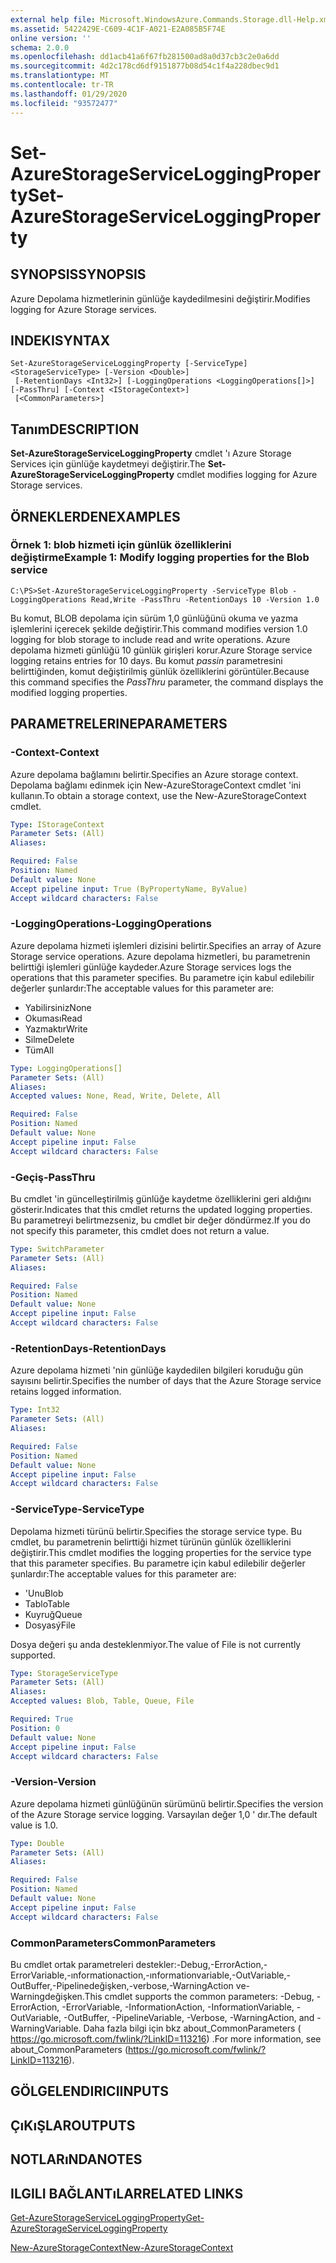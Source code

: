 ```yaml
---
external help file: Microsoft.WindowsAzure.Commands.Storage.dll-Help.xml
ms.assetid: 5422429E-C609-4C1F-A021-E2A085B5F74E
online version: ''
schema: 2.0.0
ms.openlocfilehash: dd1acb41a6f67fb281500ad8a0d37cb3c2e0a6dd
ms.sourcegitcommit: 4d2c178cd6df9151877b08d54c1f4a228dbec9d1
ms.translationtype: MT
ms.contentlocale: tr-TR
ms.lasthandoff: 01/29/2020
ms.locfileid: "93572477"
---
```

# <span data-ttu-id="5e9a7-101">Set-AzureStorageServiceLoggingProperty</span><span class="sxs-lookup"><span data-stu-id="5e9a7-101">Set-AzureStorageServiceLoggingProperty</span></span>

## <span data-ttu-id="5e9a7-102">SYNOPSIS</span><span class="sxs-lookup"><span data-stu-id="5e9a7-102">SYNOPSIS</span></span>
<span data-ttu-id="5e9a7-103">Azure Depolama hizmetlerinin günlüğe kaydedilmesini değiştirir.</span><span class="sxs-lookup"><span data-stu-id="5e9a7-103">Modifies logging for Azure Storage services.</span></span>

## <span data-ttu-id="5e9a7-104">INDEKI</span><span class="sxs-lookup"><span data-stu-id="5e9a7-104">SYNTAX</span></span>

```
Set-AzureStorageServiceLoggingProperty [-ServiceType] <StorageServiceType> [-Version <Double>]
 [-RetentionDays <Int32>] [-LoggingOperations <LoggingOperations[]>] [-PassThru] [-Context <IStorageContext>]
 [<CommonParameters>]
```

## <span data-ttu-id="5e9a7-105">Tanım</span><span class="sxs-lookup"><span data-stu-id="5e9a7-105">DESCRIPTION</span></span>
<span data-ttu-id="5e9a7-106">**Set-AzureStorageServiceLoggingProperty** cmdlet 'ı Azure Storage Services için günlüğe kaydetmeyi değiştirir.</span><span class="sxs-lookup"><span data-stu-id="5e9a7-106">The **Set-AzureStorageServiceLoggingProperty** cmdlet modifies logging for Azure Storage services.</span></span>

## <span data-ttu-id="5e9a7-107">ÖRNEKLERDEN</span><span class="sxs-lookup"><span data-stu-id="5e9a7-107">EXAMPLES</span></span>

### <span data-ttu-id="5e9a7-108">Örnek 1: blob hizmeti için günlük özelliklerini değiştirme</span><span class="sxs-lookup"><span data-stu-id="5e9a7-108">Example 1: Modify logging properties for the Blob service</span></span>
```
C:\PS>Set-AzureStorageServiceLoggingProperty -ServiceType Blob -LoggingOperations Read,Write -PassThru -RetentionDays 10 -Version 1.0
```

<span data-ttu-id="5e9a7-109">Bu komut, BLOB depolama için sürüm 1,0 günlüğünü okuma ve yazma işlemlerini içerecek şekilde değiştirir.</span><span class="sxs-lookup"><span data-stu-id="5e9a7-109">This command modifies version 1.0 logging for blob storage to include read and write operations.</span></span>
<span data-ttu-id="5e9a7-110">Azure depolama hizmeti günlüğü 10 günlük girişleri korur.</span><span class="sxs-lookup"><span data-stu-id="5e9a7-110">Azure Storage service logging retains entries for 10 days.</span></span>
<span data-ttu-id="5e9a7-111">Bu komut *passin* parametresini belirttiğinden, komut değiştirilmiş günlük özelliklerini görüntüler.</span><span class="sxs-lookup"><span data-stu-id="5e9a7-111">Because this command specifies the *PassThru* parameter, the command displays the modified logging properties.</span></span>

## <span data-ttu-id="5e9a7-112">PARAMETRELERINE</span><span class="sxs-lookup"><span data-stu-id="5e9a7-112">PARAMETERS</span></span>

### <span data-ttu-id="5e9a7-113">-Context</span><span class="sxs-lookup"><span data-stu-id="5e9a7-113">-Context</span></span>
<span data-ttu-id="5e9a7-114">Azure depolama bağlamını belirtir.</span><span class="sxs-lookup"><span data-stu-id="5e9a7-114">Specifies an Azure storage context.</span></span>
<span data-ttu-id="5e9a7-115">Depolama bağlamı edinmek için New-AzureStorageContext cmdlet 'ini kullanın.</span><span class="sxs-lookup"><span data-stu-id="5e9a7-115">To obtain a storage context, use the New-AzureStorageContext cmdlet.</span></span>

```yaml
Type: IStorageContext
Parameter Sets: (All)
Aliases: 

Required: False
Position: Named
Default value: None
Accept pipeline input: True (ByPropertyName, ByValue)
Accept wildcard characters: False
```

### <span data-ttu-id="5e9a7-116">-LoggingOperations</span><span class="sxs-lookup"><span data-stu-id="5e9a7-116">-LoggingOperations</span></span>
<span data-ttu-id="5e9a7-117">Azure depolama hizmeti işlemleri dizisini belirtir.</span><span class="sxs-lookup"><span data-stu-id="5e9a7-117">Specifies an array of Azure Storage service operations.</span></span>
<span data-ttu-id="5e9a7-118">Azure depolama hizmetleri, bu parametrenin belirttiği işlemleri günlüğe kaydeder.</span><span class="sxs-lookup"><span data-stu-id="5e9a7-118">Azure Storage services logs the operations that this parameter specifies.</span></span>
<span data-ttu-id="5e9a7-119">Bu parametre için kabul edilebilir değerler şunlardır:</span><span class="sxs-lookup"><span data-stu-id="5e9a7-119">The acceptable values for this parameter are:</span></span>

- <span data-ttu-id="5e9a7-120">Yabilirsiniz</span><span class="sxs-lookup"><span data-stu-id="5e9a7-120">None</span></span>
- <span data-ttu-id="5e9a7-121">Okuması</span><span class="sxs-lookup"><span data-stu-id="5e9a7-121">Read</span></span>
- <span data-ttu-id="5e9a7-122">Yazmaktır</span><span class="sxs-lookup"><span data-stu-id="5e9a7-122">Write</span></span>
- <span data-ttu-id="5e9a7-123">Silme</span><span class="sxs-lookup"><span data-stu-id="5e9a7-123">Delete</span></span>
- <span data-ttu-id="5e9a7-124">Tüm</span><span class="sxs-lookup"><span data-stu-id="5e9a7-124">All</span></span>

```yaml
Type: LoggingOperations[]
Parameter Sets: (All)
Aliases: 
Accepted values: None, Read, Write, Delete, All

Required: False
Position: Named
Default value: None
Accept pipeline input: False
Accept wildcard characters: False
```

### <span data-ttu-id="5e9a7-125">-Geçiş</span><span class="sxs-lookup"><span data-stu-id="5e9a7-125">-PassThru</span></span>
<span data-ttu-id="5e9a7-126">Bu cmdlet 'in güncelleştirilmiş günlüğe kaydetme özelliklerini geri aldığını gösterir.</span><span class="sxs-lookup"><span data-stu-id="5e9a7-126">Indicates that this cmdlet returns the updated logging properties.</span></span>
<span data-ttu-id="5e9a7-127">Bu parametreyi belirtmezseniz, bu cmdlet bir değer döndürmez.</span><span class="sxs-lookup"><span data-stu-id="5e9a7-127">If you do not specify this parameter, this cmdlet does not return a value.</span></span>

```yaml
Type: SwitchParameter
Parameter Sets: (All)
Aliases: 

Required: False
Position: Named
Default value: None
Accept pipeline input: False
Accept wildcard characters: False
```

### <span data-ttu-id="5e9a7-128">-RetentionDays</span><span class="sxs-lookup"><span data-stu-id="5e9a7-128">-RetentionDays</span></span>
<span data-ttu-id="5e9a7-129">Azure depolama hizmeti 'nin günlüğe kaydedilen bilgileri koruduğu gün sayısını belirtir.</span><span class="sxs-lookup"><span data-stu-id="5e9a7-129">Specifies the number of days that the Azure Storage service retains logged information.</span></span>

```yaml
Type: Int32
Parameter Sets: (All)
Aliases: 

Required: False
Position: Named
Default value: None
Accept pipeline input: False
Accept wildcard characters: False
```

### <span data-ttu-id="5e9a7-130">-ServiceType</span><span class="sxs-lookup"><span data-stu-id="5e9a7-130">-ServiceType</span></span>
<span data-ttu-id="5e9a7-131">Depolama hizmeti türünü belirtir.</span><span class="sxs-lookup"><span data-stu-id="5e9a7-131">Specifies the storage service type.</span></span>
<span data-ttu-id="5e9a7-132">Bu cmdlet, bu parametrenin belirttiği hizmet türünün günlük özelliklerini değiştirir.</span><span class="sxs-lookup"><span data-stu-id="5e9a7-132">This cmdlet modifies the logging properties for the service type that this parameter specifies.</span></span>
<span data-ttu-id="5e9a7-133">Bu parametre için kabul edilebilir değerler şunlardır:</span><span class="sxs-lookup"><span data-stu-id="5e9a7-133">The acceptable values for this parameter are:</span></span>

- <span data-ttu-id="5e9a7-134">'Unu</span><span class="sxs-lookup"><span data-stu-id="5e9a7-134">Blob</span></span> 
- <span data-ttu-id="5e9a7-135">Tablo</span><span class="sxs-lookup"><span data-stu-id="5e9a7-135">Table</span></span>
- <span data-ttu-id="5e9a7-136">Kuyruğ</span><span class="sxs-lookup"><span data-stu-id="5e9a7-136">Queue</span></span>
- <span data-ttu-id="5e9a7-137">Dosyasý</span><span class="sxs-lookup"><span data-stu-id="5e9a7-137">File</span></span>

<span data-ttu-id="5e9a7-138">Dosya değeri şu anda desteklenmiyor.</span><span class="sxs-lookup"><span data-stu-id="5e9a7-138">The value of File is not currently supported.</span></span>

```yaml
Type: StorageServiceType
Parameter Sets: (All)
Aliases: 
Accepted values: Blob, Table, Queue, File

Required: True
Position: 0
Default value: None
Accept pipeline input: False
Accept wildcard characters: False
```

### <span data-ttu-id="5e9a7-139">-Version</span><span class="sxs-lookup"><span data-stu-id="5e9a7-139">-Version</span></span>
<span data-ttu-id="5e9a7-140">Azure depolama hizmeti günlüğünün sürümünü belirtir.</span><span class="sxs-lookup"><span data-stu-id="5e9a7-140">Specifies the version of the Azure Storage service logging.</span></span>
<span data-ttu-id="5e9a7-141">Varsayılan değer 1,0 ' dır.</span><span class="sxs-lookup"><span data-stu-id="5e9a7-141">The default value is 1.0.</span></span>

```yaml
Type: Double
Parameter Sets: (All)
Aliases: 

Required: False
Position: Named
Default value: None
Accept pipeline input: False
Accept wildcard characters: False
```

### <span data-ttu-id="5e9a7-142">CommonParameters</span><span class="sxs-lookup"><span data-stu-id="5e9a7-142">CommonParameters</span></span>
<span data-ttu-id="5e9a7-143">Bu cmdlet ortak parametreleri destekler:-Debug,-ErrorAction,-ErrorVariable,-ınformationaction,-ınformationvariable,-OutVariable,-OutBuffer,-Pipelinedeğişken,-verbose,-WarningAction ve-Warningdeğişken.</span><span class="sxs-lookup"><span data-stu-id="5e9a7-143">This cmdlet supports the common parameters: -Debug, -ErrorAction, -ErrorVariable, -InformationAction, -InformationVariable, -OutVariable, -OutBuffer, -PipelineVariable, -Verbose, -WarningAction, and -WarningVariable.</span></span> <span data-ttu-id="5e9a7-144">Daha fazla bilgi için bkz about_CommonParameters ( https://go.microsoft.com/fwlink/?LinkID=113216) .</span><span class="sxs-lookup"><span data-stu-id="5e9a7-144">For more information, see about_CommonParameters (https://go.microsoft.com/fwlink/?LinkID=113216).</span></span>

## <span data-ttu-id="5e9a7-145">GÖLGELENDIRICI</span><span class="sxs-lookup"><span data-stu-id="5e9a7-145">INPUTS</span></span>

## <span data-ttu-id="5e9a7-146">ÇıKıŞLAR</span><span class="sxs-lookup"><span data-stu-id="5e9a7-146">OUTPUTS</span></span>

## <span data-ttu-id="5e9a7-147">NOTLARıNDA</span><span class="sxs-lookup"><span data-stu-id="5e9a7-147">NOTES</span></span>

## <span data-ttu-id="5e9a7-148">ILGILI BAĞLANTıLAR</span><span class="sxs-lookup"><span data-stu-id="5e9a7-148">RELATED LINKS</span></span>

[<span data-ttu-id="5e9a7-149">Get-AzureStorageServiceLoggingProperty</span><span class="sxs-lookup"><span data-stu-id="5e9a7-149">Get-AzureStorageServiceLoggingProperty</span></span>](./Get-AzureStorageServiceLoggingProperty.md)

[<span data-ttu-id="5e9a7-150">New-AzureStorageContext</span><span class="sxs-lookup"><span data-stu-id="5e9a7-150">New-AzureStorageContext</span></span>](./New-AzureStorageContext.md)


